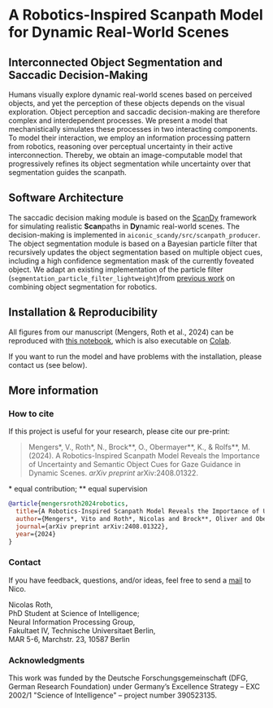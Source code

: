 # A Robotics-Inspired Scanpath Model for Dynamic Real-World Scenes

## Interconnected Object Segmentation and Saccadic Decision-Making

Humans visually explore dynamic real-world scenes based on perceived objects, and yet the perception of these objects depends on the visual exploration. Object perception and saccadic decision-making are therefore complex and interdependent processes. We present a model that mechanistically simulates these processes in two interacting components. To model their interaction, we employ an information processing pattern from robotics, reasoning over perceptual uncertainty in their active interconnection. Thereby, we obtain an image-computable model that progressively refines its object segmentation while uncertainty over that segmentation guides the scanpath.

## Software Architecture

The saccadic decision making module is based on the [ScanDy](https://github.com/rederoth/ScanDy/) framework for simulating realistic **Scan**paths in **Dy**namic real-world scenes. The decision-making is implemented in `aiconic_scandy/src/scanpath_producer`.
The object segmentation module is based on a Bayesian particle filter that recursively updates the object segmentation based on multiple object cues, including a high confidence segmentation mask of the currently foveated object. We adapt an existing implementation of the particle filter (`segmentation_particle_filter_lightweight`)from [previous work](https://ieeexplore.ieee.org/abstract/document/10160908) on combining object segmentation for robotics.

## Installation & Reproducibility

All figures from our manuscript (Mengers, Roth et al., 2024) can be reproduced with [this notebook](aiconic_scandy/src/result_figs.ipynb), which is also executable on [Colab](https://colab.research.google.com/github/rederoth/AICONic_ScanDy/blob/main/aiconic_scandy/src/result_figs.ipynb).

If you want to run the model and have problems with the installation, please contact us (see below).

## More information

### How to cite

If this project is useful for your research, please cite our pre-print:
> Mengers\*, V., Roth\*, N., Brock\*\*, O., Obermayer\*\*, K., & Rolfs\*\*, M. (2024). A Robotics-Inspired Scanpath Model Reveals the Importance of Uncertainty and Semantic Object Cues for Gaze Guidance in Dynamic Scenes. *arXiv preprint* arXiv:2408.01322.

\* equal contribution; \*\* equal supervision

```bibtex
@article{mengersroth2024robotics,
  title={A Robotics-Inspired Scanpath Model Reveals the Importance of Uncertainty and Semantic Object Cues for Gaze Guidance in Dynamic Scenes},
  author={Mengers*, Vito and Roth*, Nicolas and Brock**, Oliver and Obermayer**, Klaus and Rolfs**, Martin},
  journal={arXiv preprint arXiv:2408.01322},
  year={2024}
}
```

### Contact

 If you have feedback, questions, and/or ideas, feel free to send a [mail](mailto:roth@tu-berlin.de) to Nico.

Nicolas Roth,\
PhD Student at Science of Intelligence;\
Neural Information Processing Group,\
Fakultaet IV, Technische Universitaet Berlin,\
MAR 5-6, Marchstr. 23, 10587 Berlin

### Acknowledgments

This work was funded by the Deutsche Forschungsgemeinschaft (DFG, German Research Foundation) under Germany’s Excellence Strategy – EXC 2002/1 "Science of Intelligence" – project number 390523135.
